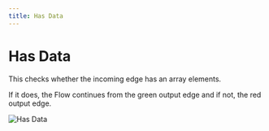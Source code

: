 ```yaml
---
title: Has Data
---
```


# Has Data

This checks whether the incoming edge has an array elements. 

If it does, the Flow continues from the green output edge and if not, the red output edge.

![Has Data](has-data.png#width=300)